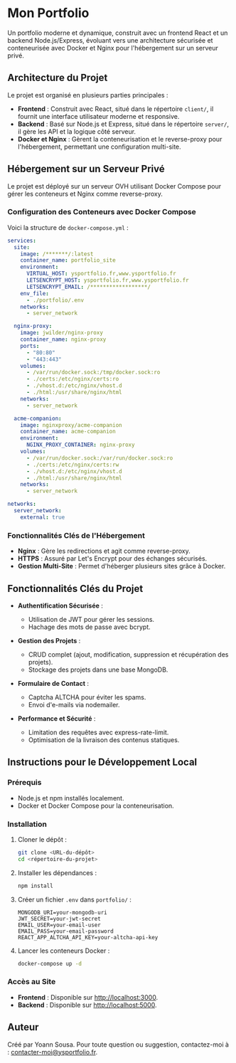 # Mon Portfolio

Un portfolio moderne et dynamique, construit avec un frontend React et un backend Node.js/Express, évoluant vers une architecture sécurisée et conteneurisée avec Docker et Nginx pour l'hébergement sur un serveur privé.

## Architecture du Projet

Le projet est organisé en plusieurs parties principales :

- **Frontend** : Construit avec React, situé dans le répertoire `client/`, il fournit une interface utilisateur moderne et responsive.
- **Backend** : Basé sur Node.js et Express, situé dans le répertoire `server/`, il gère les API et la logique côté serveur.
- **Docker et Nginx** : Gèrent la conteneurisation et le reverse-proxy pour l'hébergement, permettant une configuration multi-site.

## Hébergement sur un Serveur Privé

Le projet est déployé sur un serveur OVH utilisant Docker Compose pour gérer les conteneurs et Nginx comme reverse-proxy.

### Configuration des Conteneurs avec Docker Compose

Voici la structure de `docker-compose.yml` :

```yaml
services:
  site:
    image: /*******/:latest
    container_name: portfolio_site
    environment:
      VIRTUAL_HOST: ysportfolio.fr,www.ysportfolio.fr
      LETSENCRYPT_HOST: ysportfolio.fr,www.ysportfolio.fr
      LETSENCRYPT_EMAIL: /******************/
    env_file:
      - ./portfolio/.env
    networks:
      - server_network

  nginx-proxy:
    image: jwilder/nginx-proxy
    container_name: nginx-proxy
    ports:
      - "80:80"
      - "443:443"
    volumes:
      - /var/run/docker.sock:/tmp/docker.sock:ro
      - ./certs:/etc/nginx/certs:ro
      - ./vhost.d:/etc/nginx/vhost.d
      - ./html:/usr/share/nginx/html
    networks:
      - server_network

  acme-companion:
    image: nginxproxy/acme-companion
    container_name: acme-companion
    environment:
      NGINX_PROXY_CONTAINER: nginx-proxy
    volumes:
      - /var/run/docker.sock:/var/run/docker.sock:ro
      - ./certs:/etc/nginx/certs:rw
      - ./vhost.d:/etc/nginx/vhost.d
      - ./html:/usr/share/nginx/html
    networks:
      - server_network

networks:
  server_network:
    external: true
```

### Fonctionnalités Clés de l'Hébergement

- **Nginx** : Gère les redirections et agit comme reverse-proxy.
- **HTTPS** : Assuré par Let's Encrypt pour des échanges sécurisés.
- **Gestion Multi-Site** : Permet d'héberger plusieurs sites grâce à Docker.

## Fonctionnalités Clés du Projet

- **Authentification Sécurisée** :
  - Utilisation de JWT pour gérer les sessions.
  - Hachage des mots de passe avec bcrypt.

- **Gestion des Projets** :
  - CRUD complet (ajout, modification, suppression et récupération des projets).
  - Stockage des projets dans une base MongoDB.

- **Formulaire de Contact** :
  - Captcha ALTCHA pour éviter les spams.
  - Envoi d'e-mails via nodemailer.

- **Performance et Sécurité** :
  - Limitation des requêtes avec express-rate-limit.
  - Optimisation de la livraison des contenus statiques.

## Instructions pour le Développement Local

### Prérequis
- Node.js et npm installés localement.
- Docker et Docker Compose pour la conteneurisation.

### Installation

1. Cloner le dépôt :
   ```bash
   git clone <URL-du-dépôt>
   cd <répertoire-du-projet>
   ```

2. Installer les dépendances :
   ```bash
   npm install
   ```

3. Créer un fichier `.env` dans `portfolio/` :
   ```env
   MONGODB_URI=your-mongodb-uri
   JWT_SECRET=your-jwt-secret
   EMAIL_USER=your-email-user
   EMAIL_PASS=your-email-password
   REACT_APP_ALTCHA_API_KEY=your-altcha-api-key
   ```

4. Lancer les conteneurs Docker :
   ```bash
   docker-compose up -d
   ```

### Accès au Site

- **Frontend** : Disponible sur [http://localhost:3000](http://localhost:3000).
- **Backend** : Disponible sur [http://localhost:5000](http://localhost:3001).

## Auteur

Créé par Yoann Sousa.
Pour toute question ou suggestion, contactez-moi à : contacter-moi@ysportfolio.fr.